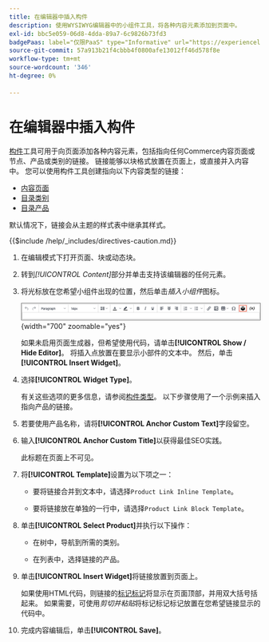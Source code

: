 ```yaml
---
title: 在编辑器中插入构件
description: 使用WYSIWYG编辑器中的小组件工具，将各种内容元素添加到页面中。
exl-id: bbc5e059-06d8-4dda-89a7-6c9826b73fd3
badgePaas: label="仅限PaaS" type="Informative" url="https://experienceleague.adobe.com/en/docs/commerce/user-guides/product-solutions" tooltip="仅适用于云项目(Adobe管理的PaaS基础架构)和内部部署项目上的Adobe Commerce 。"
source-git-commit: 57a913b21f4cbbb4f0800afe13012ff46d578f8e
workflow-type: tm+mt
source-wordcount: '346'
ht-degree: 0%

---
```


# 在编辑器中插入构件

[构件](widget-create.md)工具可用于向页面添加各种内容元素，包括指向任何Commerce内容页面或节点、产品或类别的链接。 链接能够以块格式放置在页面上，或直接并入内容中。 您可以使用构件工具创建指向以下内容类型的链接：

- [内容页面](pages.md)
- [目录类别](../catalog/categories.md)
- [目录产品](../catalog/product-create.md)

默认情况下，链接会从主题的样式表中继承其样式。

{{$include /help/_includes/directives-caution.md}}

1. 在编辑模式下打开页面、块或动态块。

1. 转到&#x200B;_[!UICONTROL Content]_&#x200B;部分并单击支持该编辑器的任何元素。

1. 将光标放在您希望小组件出现的位置，然后单击&#x200B;_插入小组件_&#x200B;图标。

   ![编辑器工具栏 — 插入小组件](./assets/editor-toolbar-widget-button.png){width="700" zoomable="yes"}

   如果未启用页面生成器，但希望使用代码，请单击&#x200B;**[!UICONTROL Show / Hide Editor]**。 将插入点放置在要显示小部件的文本中。 然后，单击&#x200B;**[!UICONTROL Insert Widget]**。

1. 选择&#x200B;**[!UICONTROL Widget Type]**。

   有关这些选项的更多信息，请参阅[构件类型](widgets.md#widget-types)。 以下步骤使用了一个示例来插入指向产品的链接。

1. 若要使用产品名称，请将&#x200B;**[!UICONTROL Anchor Custom Text]**&#x200B;字段留空。

1. 输入&#x200B;**[!UICONTROL Anchor Custom Title]**&#x200B;以获得最佳SEO实践。

   此标题在页面上不可见。

1. 将&#x200B;**[!UICONTROL Template]**&#x200B;设置为以下项之一：

   - 要将链接合并到文本中，请选择`Product Link Inline Template`。

   - 要将链接放在单独的一行中，请选择`Product Link Block Template`。

1. 单击&#x200B;**[!UICONTROL Select Product]**&#x200B;并执行以下操作：

   - 在树中，导航到所需的类别。

   - 在列表中，选择链接的产品。

1. 单击&#x200B;**[!UICONTROL Insert Widget]**&#x200B;将链接放置到页面上。

   如果使用HTML代码，则链接的[标记标记](../systems/markup-tags.md)将显示在页面顶部，并用双大括号括起来。 如果需要，可使用&#x200B;_剪切并粘贴_&#x200B;将标记标记标记放置在您希望链接显示的代码中。

1. 完成内容编辑后，单击&#x200B;**[!UICONTROL Save]**。
